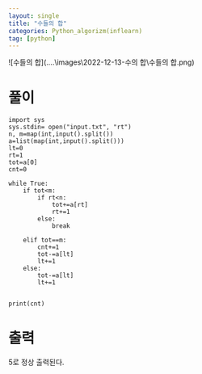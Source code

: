 ```yaml
---
layout: single
title: "수들의 합"
categories: Python_algorizm(inflearn)
tag: [python]
---
```


![수들의 합](..\..\images\2022-12-13-수의 합\수들의 합.png)

# 풀이

```pytho
import sys
sys.stdin= open("input.txt", "rt")
n, m=map(int,input().split())
a=list(map(int,input().split()))
lt=0
rt=1
tot=a[0]
cnt=0

while True:
    if tot<m:
        if rt<n:
            tot+=a[rt]
            rt+=1
        else:
            break

    elif tot==m:
        cnt+=1
        tot-=a[lt]
        lt+=1
    else:
        tot-=a[lt]
        lt+=1


print(cnt)

```

# 출력

5로 정상 출력된다.
